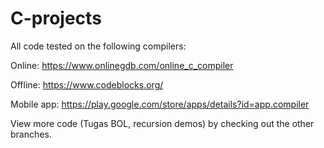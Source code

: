 # C-projects

All code tested on the following compilers:

   Online:
   https://www.onlinegdb.com/online_c_compiler
   
   Offline:
   https://www.codeblocks.org/
   
   Mobile app:
   https://play.google.com/store/apps/details?id=app.compiler
   
  View more code (Tugas BOL, recursion demos) by checking out the other branches.
